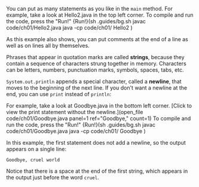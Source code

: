 You can put as many statements as you like in the `main` method. For example, take a look at Hello2.java in the top left corner. To compile and run the code, press the "Run!"
{Run!}(sh .guides/bg.sh javac code/ch01/Hello2.java java -cp code/ch01/ Hello2 )




As this example also shows, you can put comments at the end of a line as well as on lines all by themselves.


Phrases that appear in quotation marks are called **strings**, because they contain a sequence of characters strung together in memory. Characters can be letters, numbers, punctuation marks, symbols, spaces, tabs, etc.


`System.out.println` appends a special character, called a **newline**, that moves to the beginning of the next line. If you don't want a newline at the end, you can use `print` instead of `println`:

For example, take a look at Goodbye.java in the bottom left corner. [Click to view the print statement without the newline.](open_file code/ch01/Goodbye.java panel=1 ref="Goodbye," count=1) To compile and run the code, press the "Run!"
{Run!}(sh .guides/bg.sh javac code/ch01/Goodbye.java java -cp code/ch01/ Goodbye )





In this example, the first statement does not add a newline, so the output appears on a single line:

```code
Goodbye, cruel world
```

Notice that there is a space at the end of the first string, which appears in the output just before the word `cruel`.